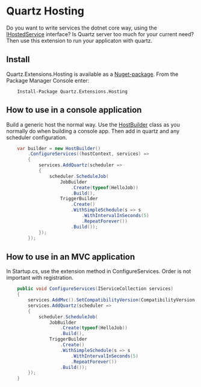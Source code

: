 # Quartz Hosting
Do you want to write services the dotnet core way, using the [IHostedService](https://docs.microsoft.com/en-us/dotnet/api/microsoft.extensions.hosting.ihostedservice?view=aspnetcore-2.1) interface? Is Quartz server too much for your current need? Then use this extension to run your applicaton with quartz.

## Install
Quartz.Extensions.Hosting is available as a [Nuget-package](https://www.nuget.org/packages/Quartz.Extensions.Hosting). From the Package Manager Console enter:

        Install-Package Quartz.Extensions.Hosting

## How to use in a console application
Build a generic host the normal way. Use the [HostBuilder](https://docs.microsoft.com/en-us/dotnet/api/microsoft.extensions.hosting.hostbuilder?view=aspnetcore-2.1) class as you normally do when building a console app. Then add in quartz and any scheduler configuration.

```csharp
    var builder = new HostBuilder()
        .ConfigureServices((hostContext, services) =>
        {
            services.AddQuartz(scheduler => 
            {
                scheduler.ScheduleJob(
                    JobBuilder
                        .Create(typeof(HelloJob))
                        .Build(),
                    TriggerBuilder
                        .Create()
                        .WithSimpleSchedule(s => s
                            .WithIntervalInSeconds(5)
                            .RepeatForever())
                        .Build());
            });
        });
```
				
## How to use in an MVC application

In Startup.cs, use the extension method in ConfigureServices. Order is not important with registration.

```csharp
    public void ConfigureServices(IServiceCollection services)
    {
        services.AddMvc().SetCompatibilityVersion(CompatibilityVersion.Version_2_2);
        services.AddQuartz(scheduler =>
        {
            scheduler.ScheduleJob(
                JobBuilder
                    .Create(typeof(HelloJob))
                    .Build(),
                TriggerBuilder
                    .Create()
                    .WithSimpleSchedule(s => s
                        .WithIntervalInSeconds(5)
                        .RepeatForever())
                    .Build());
        });
    }
```